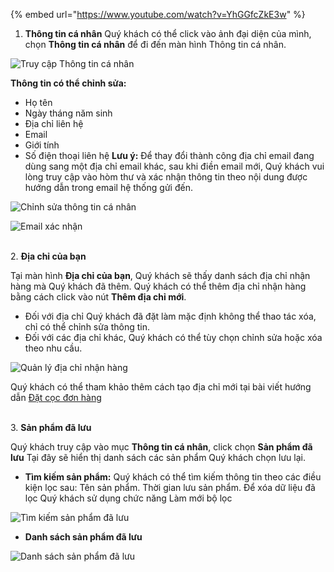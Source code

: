 
{% embed url="https://www.youtube.com/watch?v=YhGGfcZkE3w" %}

1. **Thông tin cá nhân**
Quý khách có thể click vào ảnh đại diện của mình, chọn **Thông tin cá nhân** để đi đến màn hình Thông tin cá nhân. 

![Truy cập Thông tin cá nhân](https://user-images.githubusercontent.com/73226975/103864938-03270d80-50f6-11eb-9b6f-b13503744302.png)

**Thông tin có thể chỉnh sửa:**
+ Họ tên
+ Ngày tháng năm sinh
+ Địa chỉ liên hệ
+ Email
+ Giới tính
+ Số điện thoại liên hệ
**Lưu ý:**
Để thay đổi thành công địa chỉ email đang dùng sang một địa chỉ email khác, sau khi điền email mới, Quý khách vui lòng truy cập vào hòm thư và xác nhận thông tin theo nội dung được hướng dẫn trong email hệ thống gửi đến.


![Chỉnh sửa thông tin cá nhân](https://user-images.githubusercontent.com/73226975/103864946-04f0d100-50f6-11eb-80ce-f4edc5ee515b.png)

![Email xác nhận](https://user-images.githubusercontent.com/73226975/104561388-e94b7480-5679-11eb-9daf-c489d87f4367.png)

  \
2. **Địa chỉ của bạn**

Tại màn hình **Địa chỉ của bạn**, Quý khách sẽ thấy danh sách địa chỉ nhận hàng mà Quý khách đã thêm. Quý khách có thể thêm địa chỉ nhận hàng bằng cách click vào nút **Thêm địa chỉ mới**.

- Đối với địa chỉ Quý khách đã đặt làm mặc định không thể thao tác xóa, chỉ có thể chỉnh sửa thông tin. 
- Đối với các địa chỉ khác, Quý khách có thể tùy chọn chỉnh sửa hoặc xóa theo nhu cầu.

![Quản lý địa chỉ nhận hàng](https://user-images.githubusercontent.com/73226975/104695584-94723180-573f-11eb-9431-ba51a9422123.png)

Quý khách có thể tham khảo thêm cách tạo địa chỉ mới tại bài viết hướng dẫn [Đặt cọc đơn hàng](https://hd.gobiz.vn/m2/customers-order/datcoc)

  \
3. **Sản phẩm đã lưu**

Quý khách truy cập vào mục **Thông tin cá nhân**, click chọn **Sản phẩm đã lưu** 
Tại đây sẽ hiển thị danh sách các sản phẩm Quý khách chọn lưu lại.
- **Tìm kiếm sản phẩm:**
Quý khách có thể tìm kiếm thông tin theo các điều kiện lọc sau:
  Tên sản phẩm.
  Thời gian lưu sản phẩm.
Để xóa dữ liệu đã lọc Quý khách sử dụng chức năng Làm mới bộ lọc

![Tìm kiếm sản phẩm đã lưu](https://user-images.githubusercontent.com/73226975/104710569-d062c200-5752-11eb-8a7c-942729a80e7b.png)

- **Danh sách sản phẩm đã lưu**

![Danh sách sản phẩm đã lưu](https://user-images.githubusercontent.com/73226975/104710873-2df70e80-5753-11eb-94d7-c83ca06ab265.png)




